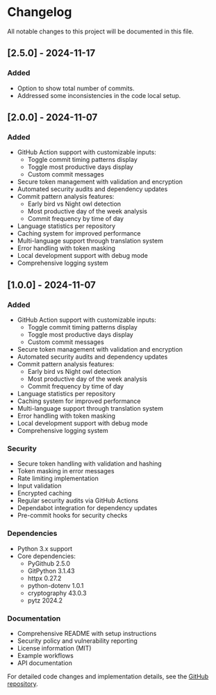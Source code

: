 # Changelog

All notable changes to this project will be documented in this file.

## [2.5.0] - 2024-11-17

### Added
- Option to show total number of commits. 
- Addressed some inconsistencies in the code local setup.

## [2.0.0] - 2024-11-07

### Added
- GitHub Action support with customizable inputs:
  - Toggle commit timing patterns display
  - Toggle most productive days display
  - Custom commit messages
- Secure token management with validation and encryption
- Automated security audits and dependency updates
- Commit pattern analysis features:
  - Early bird vs Night owl detection
  - Most productive day of the week analysis
  - Commit frequency by time of day
- Language statistics per repository
- Caching system for improved performance
- Multi-language support through translation system
- Error handling with token masking
- Local development support with debug mode
- Comprehensive logging system

## [1.0.0] - 2024-11-07

### Added
- GitHub Action support with customizable inputs:
  - Toggle commit timing patterns display
  - Toggle most productive days display
  - Custom commit messages
- Secure token management with validation and encryption
- Automated security audits and dependency updates
- Commit pattern analysis features:
  - Early bird vs Night owl detection
  - Most productive day of the week analysis
  - Commit frequency by time of day
- Language statistics per repository
- Caching system for improved performance
- Multi-language support through translation system
- Error handling with token masking
- Local development support with debug mode
- Comprehensive logging system

### Security
- Secure token handling with validation and hashing
- Token masking in error messages
- Rate limiting implementation
- Input validation
- Encrypted caching
- Regular security audits via GitHub Actions
- Dependabot integration for dependency updates
- Pre-commit hooks for security checks

### Dependencies
- Python 3.x support
- Core dependencies:
  - PyGithub 2.5.0
  - GitPython 3.1.43
  - httpx 0.27.2
  - python-dotenv 1.0.1
  - cryptography 43.0.3
  - pytz 2024.2

### Documentation
- Comprehensive README with setup instructions
- Security policy and vulnerability reporting
- License information (MIT)
- Example workflows
- API documentation

For detailed code changes and implementation details, see the [GitHub repository](https://github.com/VatsalSy/commits-readme-stats). 